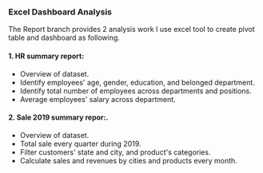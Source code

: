 ### Excel Dashboard Analysis
The Report branch provides 2 analysis work I use excel tool to create pivot table and dashboard as following.
#### 1. HR summary report:
- Overview of dataset.
- Identify employees' age, gender, education, and belonged department.
- Identify total number of employees across departments and positions.
- Average employees' salary across department.
#### 2. Sale 2019 summary repor:.
- Overview of dataset.
- Total sale every quarter during 2019.
- Filter customers' state and city, and product's categories.
- Calculate sales and revenues by cities and products every month.
